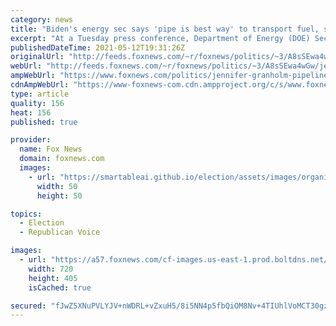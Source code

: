 ```yaml
---
category: news
title: "Biden's energy sec says 'pipe is best way' to transport fuel, sparks backlash regarding Keystone XL pipeline"
excerpt: "At a Tuesday press conference, Department of Energy (DOE) Secretary Jennifer Granholm was asked by a reporter about the \"feasibility of using rail cars\" to transport fuel across the country as the nation faces a gas shortage from a Russian cyber attack."
publishedDateTime: 2021-05-12T19:31:26Z
originalUrl: "http://feeds.foxnews.com/~r/foxnews/politics/~3/A8sSEwa4wGw/jennifer-granholm-pipeline-comment-backlash"
webUrl: "http://feeds.foxnews.com/~r/foxnews/politics/~3/A8sSEwa4wGw/jennifer-granholm-pipeline-comment-backlash"
ampWebUrl: "https://www.foxnews.com/politics/jennifer-granholm-pipeline-comment-backlash.amp"
cdnAmpWebUrl: "https://www-foxnews-com.cdn.ampproject.org/c/s/www.foxnews.com/politics/jennifer-granholm-pipeline-comment-backlash.amp"
type: article
quality: 156
heat: 156
published: true

provider:
  name: Fox News
  domain: foxnews.com
  images:
    - url: "https://smartableai.github.io/election/assets/images/organizations/foxnews.com-50x50.jpg"
      width: 50
      height: 50

topics:
  - Election
  - Republican Voice

images:
  - url: "https://a57.foxnews.com/cf-images.us-east-1.prod.boltdns.net/v1/static/694940094001/d2a99b01-47c4-41c7-b0cb-5b090050a230/f6930429-3760-4230-8b76-54bd6f4e39e7/1280x720/match/720/405/image.jpg?ve=1&tl=1"
    width: 720
    height: 405
    isCached: true

secured: "fJwZ5XNuPVLYJV+nWDRL+vZxuH5/8i5NN4p5fbQiOM8Nv+4TIUhlVoMCT30gzzKVMRd+/3FoUYCvp9uhKWNk5U/ljEcvjSG7kggRQM9iGAi1HPdgNvAATJwP+EKgE1VufFLHLtFBR4hsy8noewGf0yz/1tKzJ98Cats9d27ki8PlKPed4JChUaP9NSIO1kqipHaYMus1EqURirOEcmQ1nBkTdnkLoNClsdCR+/+4zWORFzkKYtBrQS0ztCWF4fCqO4GTze2SQLUNgNB9nE7CaclfbHuzbgYa8GudnDSXJGrBofNDK01h2W0ar/2pVzx/PjGmmfJkfWcblgx/SGPTL+3vTXNekk4yD4LKXqLDUSw=;Z/RccnxVh3vOmmDHwUaOSA=="
---
```


